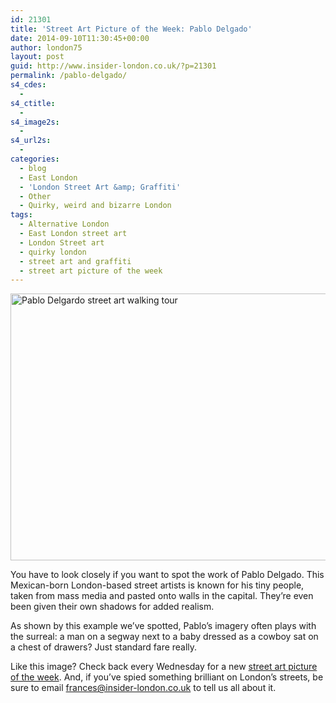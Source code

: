 ```yaml
---
id: 21301
title: 'Street Art Picture of the Week: Pablo Delgado'
date: 2014-09-10T11:30:45+00:00
author: london75
layout: post
guid: http://www.insider-london.co.uk/?p=21301
permalink: /pablo-delgado/
s4_cdes:
  - 
s4_ctitle:
  - 
s4_image2s:
  - 
s4_url2s:
  - 
categories:
  - blog
  - East London
  - 'London Street Art &amp; Graffiti'
  - Other
  - Quirky, weird and bizarre London
tags:
  - Alternative London
  - East London street art
  - London Street art
  - quirky london
  - street art and graffiti
  - street art picture of the week
---
```

[<img class="aligncenter wp-image-21316 size-full" src="http://www.insider-london.co.uk/wp-content/uploads/2014/09/Pablo-Delgardo.jpg" alt="Pablo Delgardo street art walking tour" width="569" height="427" />](http://www.insider-london.co.uk/wp-content/uploads/2014/09/Pablo-Delgardo.jpg)

You have to look closely if you want to spot the work of Pablo Delgado. This Mexican-born London-based street artists is known for his tiny people, taken from mass media and pasted onto walls in the capital. They&#8217;re even been given their own shadows for added realism.

As shown by this example we&#8217;ve spotted, Pablo&#8217;s imagery often plays with the surreal: a man on a segway next to a baby dressed as a cowboy sat on a chest of drawers? Just standard fare really.

Like this image? Check back every Wednesday for a new <a href="http://www.insider-london.co.uk/tag/street-art-picture-of-the-week/" target="_blank">street art picture of the week</a>. And, if you&#8217;ve spied something brilliant on London&#8217;s streets, be sure to email frances@insider-london.co.uk to tell us all about it.